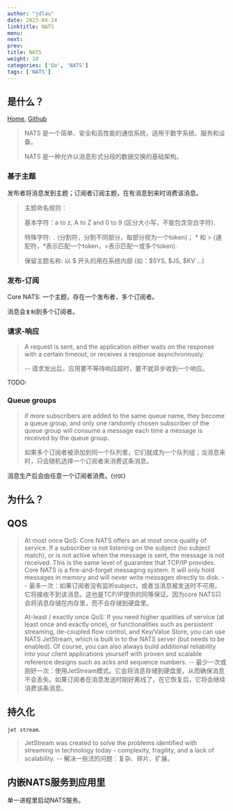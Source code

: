 ```yaml
---
author: "jdlau"
date: 2023-04-24
linktitle: NATS
menu:
next:
prev:
title: NATS
weight: 10
categories: ['Go', 'NATS']
tags: ['NATS']
---
```


## 是什么？

[Home](https://nats.io/about/), [Github](https://github.com/nats-io/nats-server)

> NATS 是一个简单、安全和高性能的通信系统，适用于数字系统、服务和设备。
>
> NATS 是一种允许以消息形式分段的数据交换的基础架构。

### 基于主题

发布者将消息发到主题；订阅者订阅主题，在有消息到来时消费该消息。

> 主题命名规则：
>
> 基本字符：a to z, A to Z and 0 to 9 (区分大小写，不能包含空白字符).
>
> 特殊字符: `.` (分割符，分割不同部分，每部分视为一个token)； * 和 > (通配符，*表示匹配一个token，>表示匹配一或多个token).
>
> 保留主题名称: 以 $ 开头的用在系统内部 (如：$SYS, $JS, $KV ...)

### 发布-订阅

Core NATS: 一个主题，存在一个发布者，多个订阅者。

消息会`复制`到多个订阅者。

### 请求-响应

> A request is sent, and the application either waits on the response with a certain timeout, or receives a response asynchronously.
>
> -- 请求发出后，应用要不等待响应超时，要不就异步收到一个响应。

TODO:

### Queue groups

> if more subscribers are added to the same queue name, they become a queue group, and only one randomly chosen subscriber of the queue group will consume a message each time a message is received by the queue group.
>
> 如果多个订阅者被添加到同一个队列里，它们就成为一个队列组；当消息来时，只会随机选择一个订阅者来消费这条消息。

消息生产后会由任意一个订阅者消费。(`分区`)

## 为什么？

## QOS

> At most once QoS: Core NATS offers an at most once quality of service. If a subscriber is not listening on the subject (no subject match), or is not active when the message is sent, the message is not received. This is the same level of guarantee that TCP/IP provides. Core NATS is a fire-and-forget messaging system. It will only hold messages in memory and will never write messages directly to disk.
> -- 最多一次：如果订阅者没有监听subject，或者当消息被发送时不可用，它将接收不到该消息。这也是TCP/IP提供的同等保证。因为core NATS只会将消息存储在内存里，而不会存储到硬盘里。
>
> At-least / exactly once QoS: If you need higher qualities of service (at least once and exactly once), or functionalities such as persistent streaming, de-coupled flow control, and Key/Value Store, you can use NATS JetStream, which is built in to the NATS server (but needs to be enabled). Of course, you can also always build additional reliability into your client applications yourself with proven and scalable reference designs such as acks and sequence numbers.
> -- 最少一次或刚好一次：使用JetStream模式。它会将消息存储到硬盘里，从而确保消息不会丢失。如果订阅者在消息发送时刚好离线了，在它恢复后，它将会继续消费该条消息。

## 持久化

`jet stream`.

> JetStream was created to solve the problems identified with streaming in technology today - complexity, fragility, and a lack of scalability.
> -- 解决一些流的问题：复杂、碎片、扩展。

## 内嵌NATS服务到应用里

单一进程里启动NATS服务。
